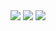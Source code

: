 <img src="https://github.com/claffen/javacsript-projetcs/blob/main/music-app-ui/screenshoots/photo1.PNG">
<img src="https://github.com/claffen/javacsript-projetcs/blob/main/music-app-ui/screenshoots/photo2.PNG">
<img src="https://github.com/claffen/javacsript-projetcs/blob/main/music-app-ui/screenshoots/photo3.PNG">
